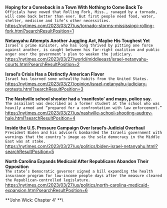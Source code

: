 **Hoping for a Comeback in a Town With Nothing to Come Back To**\
`Officials have vowed that Rolling Fork, Miss., ravaged by a tornado, will come back better than ever. But first people need food, water, shelter, medicine and life’s other necessities.`\
https://nytimes.com/2023/03/27/us/tornado-storms-mississippi-rolling-fork.html?searchResultPosition=1

**Netanyahu Attempts Another Juggling Act, Maybe His Toughest Yet**\
`Israel’s prime minister, who has long thrived by pitting one force against another, is caught between his far-right coalition and public anger over the government’s plan to weaken the judiciary.`\
https://nytimes.com/2023/03/27/world/middleeast/israel-netanyahu-courts.html?searchResultPosition=2

**Israel’s Crisis Has a Distinctly American Flavor**\
`Israel has learned some unhealthy habits from the United States.`\
https://nytimes.com/2023/03/27/opinion/israel-netanyahu-judiciary-protests.html?searchResultPosition=3

**The Nashville school shooter had a ‘manifesto’ and maps, police say.**\
`The assailant was described as a former student at the school who was heavily armed and “prepared for a confrontation with law enforcement.”`\
https://nytimes.com/2023/03/27/us/nashville-school-shooting-audrey-hale.html?searchResultPosition=4

**Inside the U.S. Pressure Campaign Over Israel’s Judicial Overhaul**\
`President Biden and his advisers bombarded the Israeli government with warnings that the country’s image as the sole democracy in the Middle East was at stake.`\
https://nytimes.com/2023/03/27/us/politics/biden-israel-netanyahu.html?searchResultPosition=5

**North Carolina Expands Medicaid After Republicans Abandon Their Opposition**\
`The state’s Democratic governor signed a bill expanding the health insurance program for low-income people days after the measure cleared the Republican-controlled legislature.`\
https://nytimes.com/2023/03/27/us/politics/north-carolina-medicaid-expansion.html?searchResultPosition=6

**‘John Wick: Chapter 4’ **\
